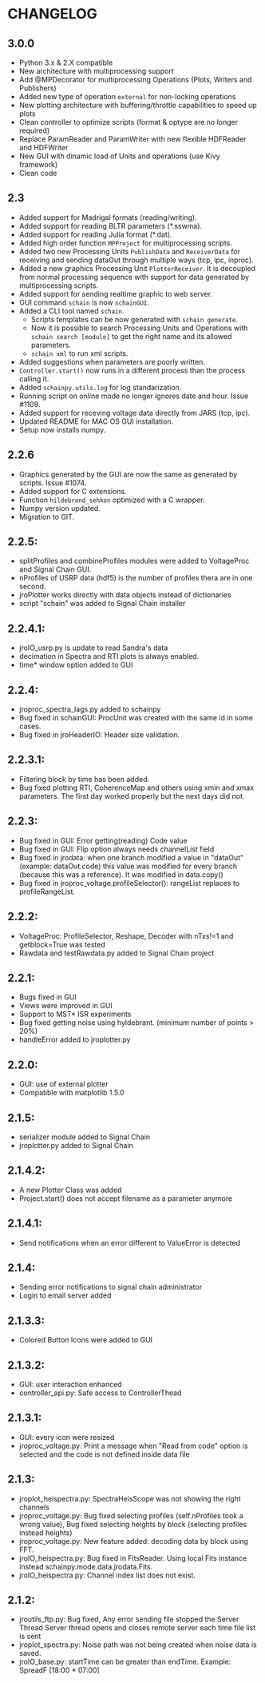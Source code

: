 # CHANGELOG

## 3.0.0

* Python 3.x & 2.X compatible
* New architecture with multiprocessing support
* Add @MPDecorator for multiprocessing Operations (Plots, Writers and Publishers)
* Added new type of operation `external` for non-locking operations
* New plotting architecture with buffering/throttle capabilities to speed up plots
* Clean controller to optimize scripts (format & optype are no longer required)
* Replace ParamReader and ParamWriter with new flexible HDFReader and HDFWriter
* New GUI with dinamic load of Units and operations (use Kivy framework)
* Clean code

## 2.3

* Added support for Madrigal formats (reading/writing).
* Added support for reading BLTR parameters (*.sswma).
* Added support for reading Julia format (*.dat).
* Added high order function `MPProject` for multiprocessing scripts.
* Added two new Processing Units `PublishData` and `ReceiverData` for receiving and sending dataOut through multiple ways (tcp, ipc, inproc).
* Added a new graphics Processing Unit `PlotterReceiver`. It is decoupled from normal processing sequence with support for data generated by multiprocessing scripts.
* Added support for sending realtime graphic to web server.
* GUI command `schain` is now `schainGUI`.
* Added a CLI tool named `schain`.
  * Scripts templates can be now generated with `schain generate`.
  * Now it is possible to search Processing Units and Operations with `schain search [module]` to get the right name and its allowed parameters.
  * `schain xml` to run xml scripts.
* Added suggestions when parameters are poorly written.
* `Controller.start()` now runs in a different process than the process calling it.
* Added `schainpy.utils.log` for log standarization.
* Running script on online mode no longer ignores date and hour. Issue #1109.
* Added support for receving voltage data directly from JARS (tcp, ipc).
* Updated README for MAC OS GUI installation.
* Setup now installs numpy.

## 2.2.6

* Graphics generated by the GUI are now the same as generated by scripts. Issue #1074.
* Added support for C extensions.
* Function `hildebrand_sehkon` optimized with a C wrapper.
* Numpy version updated.
* Migration to GIT.

## 2.2.5:

* splitProfiles and combineProfiles modules were added to VoltageProc and Signal Chain GUI.
* nProfiles of USRP data (hdf5) is the number of profiles thera are in one second.
* jroPlotter works directly with data objects instead of dictionaries
* script "schain" was added to Signal Chain installer

## 2.2.4.1:

* jroIO_usrp.py is update to read Sandra's data 
* decimation in Spectra and RTI plots is always enabled.
* time* window option added to GUI

## 2.2.4:

* jroproc_spectra_lags.py added to schainpy
* Bug fixed in schainGUI: ProcUnit was created with the same id in some cases.
* Bug fixed in jroHeaderIO: Header size validation.

## 2.2.3.1:

* Filtering block by time has been added.
* Bug fixed plotting RTI, CoherenceMap and others using xmin and xmax parameters. The first day worked
properly but the next days did not.

## 2.2.3:

* Bug fixed in GUI: Error getting(reading) Code value
* Bug fixed in GUI: Flip option always needs channelList field
* Bug fixed in jrodata: when one branch modified a value in "dataOut" (example: dataOut.code) this value
was modified for every branch (because this was a reference). It was modified in data.copy()
* Bug fixed in jroproc_voltage.profileSelector(): rangeList replaces to profileRangeList.

## 2.2.2:

* VoltageProc: ProfileSelector, Reshape, Decoder with nTxs!=1 and getblock=True was tested
* Rawdata and testRawdata.py added to Signal Chain project

## 2.2.1:

* Bugs fixed in GUI
* Views were improved in GUI
* Support to MST* ISR experiments
* Bug fixed getting noise using hyldebrant. (minimum number of points > 20%)
* handleError added to jroplotter.py

## 2.2.0:

* GUI: use of external plotter
* Compatible with matplotlib 1.5.0

## 2.1.5:

* serializer module added to Signal Chain
* jroplotter.py added to Signal Chain

## 2.1.4.2:

* A new Plotter Class was added
* Project.start() does not accept filename as a parameter anymore

## 2.1.4.1:

* Send notifications when an error different to ValueError is detected

## 2.1.4:

* Sending error notifications to signal chain administrator
* Login to email server added

## 2.1.3.3:

* Colored Button Icons were added to GUI

## 2.1.3.2:

* GUI: user interaction enhanced
* controller_api.py: Safe access to ControllerThead

## 2.1.3.1:

* GUI: every icon were resized
* jroproc_voltage.py: Print a message when "Read from code" option is selected and the code is not defined inside data file

## 2.1.3:

* jroplot_heispectra.py: SpectraHeisScope was not showing the right channels
* jroproc_voltage.py: Bug fixed selecting profiles (self.nProfiles took a wrong value),
					 Bug fixed selecting heights by block (selecting profiles instead heights)
* jroproc_voltage.py: New feature added: decoding data by block using FFT.
* jroIO_heispectra.py: Bug fixed in FitsReader. Using local Fits instance instead schainpy.mode.data.jrodata.Fits.
* jroIO_heispectra.py: Channel index list does not exist.

## 2.1.2:

* jroutils_ftp.py: Bug fixed, Any error sending file stopped the Server Thread
				  Server thread opens and closes remote server each time file list is sent
* jroplot_spectra.py: Noise path was not being created when noise data is saved.
* jroIO_base.py: startTime can be greater than endTime. Example: SpreadF [18:00 *  07:00]